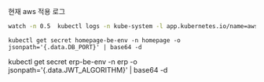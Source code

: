 
현재 aws 적용 로그
```bash
watch -n 0.5  kubectl logs -n kube-system -l app.kubernetes.io/name=aws-load-balancer-controller
```


```
kubectl get secret homepage-be-env -n homepage -o jsonpath='{.data.DB_PORT}' | base64 -d 
```


kubectl get secret erp-be-env -n erp -o jsonpath='{.data.JWT_ALGORITHM}' | base64 -d